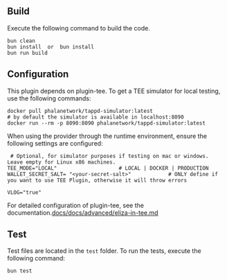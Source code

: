 ## Build
Execute the following command to build the code.
```
bun clean
bun install  or  bun install
bun run build
```

## Configuration
This plugin depends on plugin-tee.
To get a TEE simulator for local testing, use the following commands:
```shell
docker pull phalanetwork/tappd-simulator:latest
# by default the simulator is available in localhost:8090
docker run --rm -p 8090:8090 phalanetwork/tappd-simulator:latest
```

When using the provider through the runtime environment, ensure the following settings are configured:
```shell
 # Optional, for simulator purposes if testing on mac or windows. Leave empty for Linux x86 machines.
TEE_MODE="LOCAL"                    # LOCAL | DOCKER | PRODUCTION
WALLET_SECRET_SALT= "<your-secret-salt>"            # ONLY define if you want to use TEE Plugin, otherwise it will throw errors

VLOG="true"
```
For detailed configuration of plugin-tee, see the documentation.[docs/docs/advanced/eliza-in-tee.md](/docs/docs/advanced/eliza-in-tee.md)

## Test 

Test files are located in the `test` folder. To run the tests, execute the following command:

```shell
bun test

```
